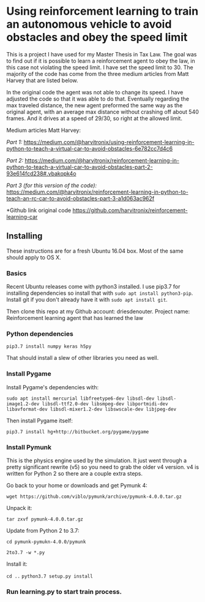 # Using reinforcement learning to train an autonomous vehicle to avoid obstacles and obey the speed limit

This is a project I have used for my Master Thesis in Tax Law. The goal was to find out if it is possible to learn a reinforcement agent to obey the law, in this case not violating the speed limit. I have set the speed limit to 30. The majority of the code has come from the three medium articles from Matt Harvey that are listed below. 

In the original code the agent was not able to change its speed. I have adjusted the code so that it was able to do that. Eventually regarding the max traveled distance, the new agent preformed the same way as the original agent, with an average max distance without crashing off about 540 frames. And it drives at a speed of 29/30, so right at the allowed limit. 

Medium articles Matt Harvey:

*Part 1:* https://medium.com/@harvitronix/using-reinforcement-learning-in-python-to-teach-a-virtual-car-to-avoid-obstacles-6e782cc7d4c6

*Part 2:* https://medium.com/@harvitronix/reinforcement-learning-in-python-to-teach-a-virtual-car-to-avoid-obstacles-part-2-93e614fcd238#.vbakopk4o

*Part 3 (for this version of the code):*
https://medium.com/@harvitronix/reinforcement-learning-in-python-to-teach-an-rc-car-to-avoid-obstacles-part-3-a1d063ac962f

*Github link original code
https://github.com/harvitronix/reinforcement-learning-car

## Installing

These instructions are for a fresh Ubuntu 16.04 box. Most of the same should apply to OS X. 

### Basics

Recent Ubuntu releases come with python3 installed. I use pip3.7 for installing dependencies so install that with `sudo apt install python3-pip`. Install git if you don't already have it with `sudo apt install git`.

Then clone this repo at my Github account: driesdenouter. Project name: Reinforcement learning agent that has learned the law

### Python dependencies

`pip3.7 install numpy keras h5py`

That should install a slew of other libraries you need as well.

### Install Pygame

Install Pygame's dependencies with:

`sudo apt install mercurial libfreetype6-dev libsdl-dev libsdl-image1.2-dev libsdl-ttf2.0-dev libsmpeg-dev libportmidi-dev libavformat-dev libsdl-mixer1.2-dev libswscale-dev libjpeg-dev`

Then install Pygame itself:

`pip3.7 install hg+http://bitbucket.org/pygame/pygame`

### Install Pymunk

This is the physics engine used by the simulation. It just went through a pretty significant rewrite (v5) so you need to grab the older v4 version. v4 is written for Python 2 so there are a couple extra steps.

Go back to your home or downloads and get Pymunk 4:

`wget https://github.com/viblo/pymunk/archive/pymunk-4.0.0.tar.gz`

Unpack it:

`tar zxvf pymunk-4.0.0.tar.gz`

Update from Python 2 to 3.7:

`cd pymunk-pymukn-4.0.0/pymunk`

`2to3.7 -w *.py`

Install it:

`cd ..`
`python3.7 setup.py install`

### Run learning.py to start train process. 

